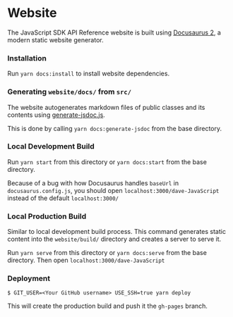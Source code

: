 # Website

The JavaScript SDK API Reference website is built using [Docusaurus 2](https://v2.docusaurus.io/), a modern static website generator.

### Installation

Run `yarn docs:install` to install website dependencies.

### Generating `website/docs/` from `src/`

The website autogenerates markdown files of public classes and its contents using [generate-jsdoc.js](https://github.com/datadive-ai/dave-JavaScript/blob/master/website/generate-jsdoc.js). 

This is done by calling `yarn docs:generate-jsdoc` from the base directory.

### Local Development Build

Run `yarn start` from this directory or `yarn docs:start` from the base directory.

Because of a bug with how Docusaurus handles `baseUrl` in `docusaurus.config.js`, you should open `localhost:3000/dave-JavaScript` instead of the default `localhost:3000/`

### Local Production Build

Similar to local development build process. This command generates static content into the `website/build/` directory and creates a server to serve it.

Run `yarn serve` from this directory or `yarn docs:serve` from the base directory. Then open `localhost:3000/dave-JavaScript`

### Deployment

```
$ GIT_USER=<Your GitHub username> USE_SSH=true yarn deploy
```

This will create the production build and push it the `gh-pages` branch.
